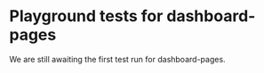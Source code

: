 # Playground tests for dashboard-pages
We are still awaiting the first test run for dashboard-pages.
